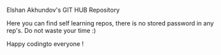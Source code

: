 Elshan Akhundov's GIT HUB Repository 

Here you can find self learning repos, there is no stored password in any rep's. Do not waste your time :) 

Happy codingto everyone ! 
